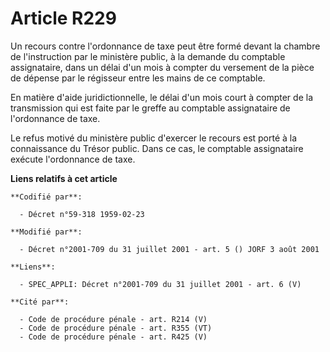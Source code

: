 # Article R229

Un recours contre l'ordonnance de taxe peut être formé devant la chambre de l'instruction par le ministère public, à la
demande du comptable assignataire, dans un délai d'un mois à compter du versement de la pièce de dépense par le régisseur
entre les mains de ce comptable.

En matière d'aide juridictionnelle, le délai d'un mois court à compter de la transmission qui est faite par le greffe au
comptable assignataire de l'ordonnance de taxe.

Le refus motivé du ministère public d'exercer le recours est porté à la connaissance du Trésor public. Dans ce cas, le
comptable assignataire exécute l'ordonnance de taxe.

**Liens relatifs à cet article**

	**Codifié par**:

	  - Décret n°59-318 1959-02-23

	**Modifié par**:

	  - Décret n°2001-709 du 31 juillet 2001 - art. 5 () JORF 3 août 2001

	**Liens**:

	  - SPEC_APPLI: Décret n°2001-709 du 31 juillet 2001 - art. 6 (V)

	**Cité par**:

	  - Code de procédure pénale - art. R214 (V)
	  - Code de procédure pénale - art. R355 (VT)
	  - Code de procédure pénale - art. R425 (V)
